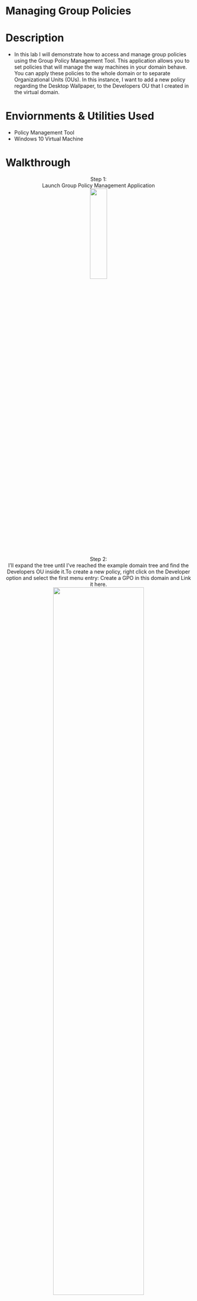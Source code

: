# Managing Group Policies

# Description
 - In this lab I will demonstrate how to access and manage group policies using the Group Policy Management Tool. This application allows you to set policies that will manage the way machines in your domain behave. You can apply these policies to the whole domain or to separate Organizational Units (OUs). In this instance, I want to add a new policy regarding the Desktop Wallpaper, to the Developers OU that I created in the virtual domain.
   
# Enviornments & Utilities Used
 - Policy Management Tool
 - Windows 10 Virtual Machine

# Walkthrough
<p align="center">
Step 1: <br/> Launch Group Policy Management Application 
  <br/>
  <img src="https://i.imgur.com/AxJSw8l.jpg" height="25%" width="30%"
<br/>
  <br />
  <br/>
  Step 2:
  <br /> 
  I’ll expand the tree until I’ve reached the example domain tree and find the Developers OU inside it.To create a new policy, right click on the Developer option and select the first menu entry: Create a GPO in this domain and Link it here.<br/>
  <img src="https://i.imgur.com/098Na3c.jpg" height="70%" width="70%"
<br />
<br />
<br/>
Step 3:
<br/>
 When you click this option, you will be prompted to set a name for the policy and once you do, the policy will get added to the OU.<br/>
  <img src="https://i.imgur.com/gVgFNuL.jpg" height="60%" width="60%"
  <br/>
  <br />
<br/>
Step 4:
<br/>
I want to set a default wallpaper for the machines in the Developers OU, so we will call our policy "New Wallpaper". Once created, I want to edit the policy, to do this, right-click on the entry and click on the first menu entry “Edit".
 <br/>
  <img src="https://i.imgur.com/clHscZw.jpg" height="80%" width="80%"
  <br/>
  <br />
<br/>
Step 5:
<br/>
Since I want to set the wallpaper, I need to navigate to this setting by going to: <br/> 
[User Configuration > Policies > Administrative Templates > Desktop > Desktop] <br/>
This will open a list of possible settings that I can configure, including the Desktop Wallpaper. <br/> To set the wallpaper, double-click on the "Desktop Wallpaper" entry.
 <br/>
  <img src="https://i.imgur.com/f2PcdIh.jpg" height="80%" width="80%"
  <br/>
  <br />
<br/>
Step 6:
<br/>
The window that opens allows you to set the value of the wallpaper. <br/> Click on the “Enabled” button and then enter the file path for the wallpaper.
 <br/>
<img src="https://i.imgur.com/XgBinZL.jpg" height="50%" width="50%"
  <br/>
  <br />
<br/>
Step 7:
<br/>
Once I click OK, the group policy is created! To verify this, <br/> I can go back to the Group Policy Management application and click the Settings tab of the new policy and verify the changes were made.
 <br/>
<img src="https://i.imgur.com/LdqduXS.jpg" height="80%" width="80%"
  <br/>
 <br/>
